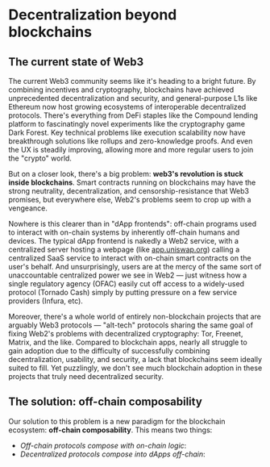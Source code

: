 # Decentralization beyond blockchains

## The current state of Web3

The current Web3 community seems like it's heading to a bright future. By combining incentives and cryptography, blockchains have achieved unprecedented decentralization and security, and general-purpose L1s like Ethereum now host growing ecosystems of interoperable decentralized protocols. There's everything from DeFi staples like the Compound lending platform to fascinatingly novel experiments like the cryptography game Dark Forest. Key technical problems like execution scalability now have breakthrough solutions like rollups and zero-knowledge proofs. And even the UX is steadily improving, allowing more and more regular users to join the "crypto" world.

But on a closer look, there's a big problem: **web3's revolution is stuck inside blockchains**. Smart contracts running on blockchains may have the strong neutrality, decentralization, and censorship-resistance that Web3 promises, but everywhere else, Web2's problems seem to crop up with a vengeance.

Nowhere is this clearer than in "dApp frontends": off-chain programs used to interact with on-chain systems by inherently off-chain humans and devices. The typical dApp frontend is nakedly a Web2 service, with a centralized server hosting a webpage (like [app.uniswap.org](https://app.u)) calling a centralized SaaS service to interact with on-chain smart contracts on the user's behalf. And unsurprisingly, users are at the mercy of the same sort of unaccountable centralized power we see in Web2 — just witness how a single regulatory agency (OFAC) easily cut off access to a widely-used protocol (Tornado Cash) simply by putting pressure on a few service providers (Infura, etc).

Moreover, there's a whole world of entirely non-blockchain projects that are arguably Web3 protocols — "alt-tech" protocols sharing the same goal of fixing Web2's problems with decentralized cryptography: Tor, Freenet, Matrix, and the like. Compared to blockchain apps, nearly all struggle to gain adoption due to the difficulty of successfully combining decentralization, usability, and security, a lack that blockchains seem ideally suited to fill. Yet puzzlingly, we don't see much blockchain adoption in these projects that truly need decentralized security.

## The solution: off-chain composability

Our solution to this problem is a new paradigm for the blockchain ecosystem: **off-chain composability**. This means two things:

* _Off-chain protocols compose with on-chain logic_:&#x20;
* _Decentralized protocols compose into dApps off-chain_:

##
